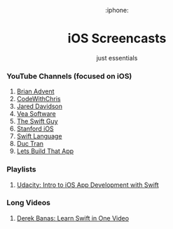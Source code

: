 <p align="center">:iphone:</p>
<h1 align="center">iOS Screencasts</h1>
<p align="center">just essentials</p>

### YouTube Channels (focused on iOS)
1. [Brian Advent](https://www.youtube.com/channel/UCysEngjfeIYapEER9K8aikw)
1. [CodeWithChris](https://www.youtube.com/user/CodeWithChris)
1. [Jared Davidson](https://www.youtube.com/user/Archetapp)
1. [Vea Software](https://www.youtube.com/user/veasoftware)
1. [The Swift Guy](https://www.youtube.com/channel/UC-d1NWv5IWtIkfH47ux4dWA)
1. [Stanford iOS](https://www.youtube.com/channel/UCYVp6suz7ztKAKY8jpfACXA)
1. [Swift Language](https://www.youtube.com/user/TheSwiftLanguage)
1. [Duc Tran](https://www.youtube.com/channel/UCvPFGq6luCqAVGiFpzTvkIA)
1. [Lets Build That App](https://www.youtube.com/channel/UCuP2vJ6kRutQBfRmdcI92mA)

### Playlists
1. [Udacity: Intro to iOS App Development with Swift](https://www.youtube.com/playlist?list=PLAwxTw4SYaPl1ukwgPc8h8h-nvCSwsL5J)

### Long Videos
1. [Derek Banas: Learn Swift in One Video](https://www.youtube.com/watch?v=6Zf79Ns8_oY)
